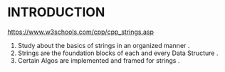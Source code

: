 # INTRODUCTION

  https://www.w3schools.com/cpp/cpp_strings.asp
  
  1. Study about the basics of strings in an organized manner .
  2. Strings are the foundation blocks of each and every Data Structure .
  3. Certain Algos are implemented and framed for strings .
